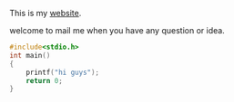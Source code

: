 

This is my [website](sakikency.top).

welcome to mail me when you have any question or idea.

```c
#include<stdio.h>
int main()
{
    printf("hi guys");
    return 0;
}
```

